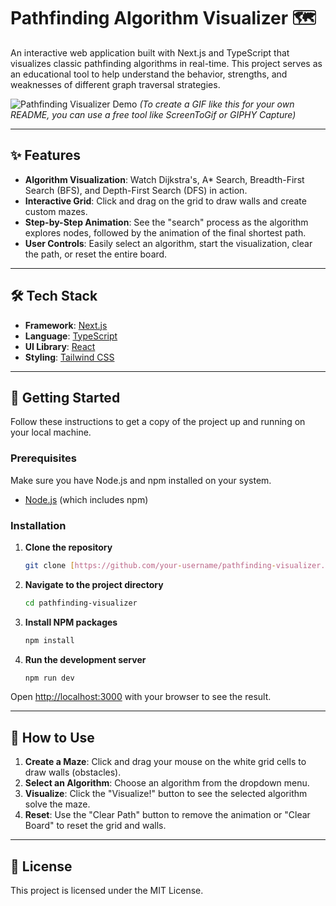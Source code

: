 # Pathfinding Algorithm Visualizer 🗺️

An interactive web application built with Next.js and TypeScript that visualizes classic pathfinding algorithms in real-time. This project serves as an educational tool to help understand the behavior, strengths, and weaknesses of different graph traversal strategies.

![Pathfinding Visualizer Demo](https://i.imgur.com/8V1k8zB.gif)
*(To create a GIF like this for your own README, you can use a free tool like ScreenToGif or GIPHY Capture)*

---
## ✨ Features

* **Algorithm Visualization**: Watch Dijkstra's, A* Search, Breadth-First Search (BFS), and Depth-First Search (DFS) in action.
* **Interactive Grid**: Click and drag on the grid to draw walls and create custom mazes.
* **Step-by-Step Animation**: See the "search" process as the algorithm explores nodes, followed by the animation of the final shortest path.
* **User Controls**: Easily select an algorithm, start the visualization, clear the path, or reset the entire board.

---
## 🛠️ Tech Stack

* **Framework**: [Next.js](https://nextjs.org/)
* **Language**: [TypeScript](https://www.typescriptlang.org/)
* **UI Library**: [React](https://reactjs.org/)
* **Styling**: [Tailwind CSS](https://tailwindcss.com/)

---
## 🚀 Getting Started

Follow these instructions to get a copy of the project up and running on your local machine.

### Prerequisites

Make sure you have Node.js and npm installed on your system.
* [Node.js](https://nodejs.org/) (which includes npm)

### Installation

1.  **Clone the repository**
    ```bash
    git clone [https://github.com/your-username/pathfinding-visualizer.git](https://github.com/your-username/pathfinding-visualizer.git)
    ```
2.  **Navigate to the project directory**
    ```bash
    cd pathfinding-visualizer
    ```
3.  **Install NPM packages**
    ```bash
    npm install
    ```
4.  **Run the development server**
    ```bash
    npm run dev
    ```
Open [http://localhost:3000](http://localhost:3000) with your browser to see the result.

---
## 📖 How to Use

1.  **Create a Maze**: Click and drag your mouse on the white grid cells to draw walls (obstacles).
2.  **Select an Algorithm**: Choose an algorithm from the dropdown menu.
3.  **Visualize**: Click the "Visualize!" button to see the selected algorithm solve the maze.
4.  **Reset**: Use the "Clear Path" button to remove the animation or "Clear Board" to reset the grid and walls.

---
## 📄 License

This project is licensed under the MIT License.